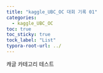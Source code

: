 ```yaml
---
title: "kaggle_UBC_OC 대회 기록 01"
categories:
  - kaggle_UBC_OC
toc: true
toc_sticky: true
tock_label: "List"
typora-root-url: ../
---
```


캐글 카테고리 테스트
 